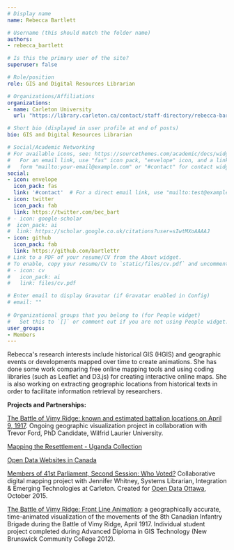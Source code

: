 ```yaml
---
# Display name
name: Rebecca Bartlett

# Username (this should match the folder name)
authors:
- rebecca_bartlett

# Is this the primary user of the site?
superuser: false

# Role/position
role: GIS and Digital Resources Librarian

# Organizations/Affiliations
organizations:
- name: Carleton University
  url: "https://library.carleton.ca/contact/staff-directory/rebecca-bartlett"

# Short bio (displayed in user profile at end of posts)
bio: GIS and Digital Resources Librarian

# Social/Academic Networking
# For available icons, see: https://sourcethemes.com/academic/docs/widgets/#icons
#   For an email link, use "fas" icon pack, "envelope" icon, and a link in the
#   form "mailto:your-email@example.com" or "#contact" for contact widget.
social:
- icon: envelope
  icon_pack: fas
  link: '#contact'  # For a direct email link, use "mailto:test@example.org".
- icon: twitter
  icon_pack: fab
  link: https://twitter.com/bec_bart
# - icon: google-scholar
#  icon_pack: ai
#  link: https://scholar.google.co.uk/citations?user=sIwtMXoAAAAJ
- icon: github
  icon_pack: fab
  link: https://github.com/bartlettr
# Link to a PDF of your resume/CV from the About widget.
# To enable, copy your resume/CV to `static/files/cv.pdf` and uncomment the lines below.  
# - icon: cv
#   icon_pack: ai
#   link: files/cv.pdf

# Enter email to display Gravatar (if Gravatar enabled in Config)
# email: ""
  
# Organizational groups that you belong to (for People widget)
#   Set this to `[]` or comment out if you are not using People widget.  
user_groups:
- Members
---
```


Rebecca's research interests include historical GIS (HGIS) and geographic events or developments mapped over time to create animations. She has done some work comparing free online mapping tools and using coding libraries (such as Leaflet and D3.js) for creating interactive online maps. She is also working on extracting geographic locations from historical texts in order to facilitate information retrieval by researchers.

**Projects and Partnerships:** 

[The Battle of Vimy Ridge: known and estimated battalion locations on April 9, 1917](https://bartlettr.github.io/VimyRidge/). Ongoing geographic visualization project in collaboration with Trevor Ford, PhD Candidate, Wilfrid Laurier University.

[Mapping the Resettlement - Uganda Collection](https://carleton.ca/uganda-collection/mapping-the-resettlement/)

[Open Data Websites in Canada](http://bartlettr.github.io/opendatawebsites/)

[Members of 41st Parliament, Second Session: Who Voted?](http://cu-library.github.io/mp-activity/) Collaborative digital mapping project with Jennifer Whitney, Systems Librarian, Integration & Emerging Technologies at Carleton. Created for [Open Data Ottawa](http://www.meetup.com/Open-Data-Ottawa/), October 2015.

[The Battle of Vimy Ridge: Front Line Animation](https://sites.google.com/site/bartlettrebecca/): a geographically accurate, time-animated visualization of the movements of the 8th Canadian Infantry Brigade during the Battle of Vimy Ridge, April 1917. Individual student project completed during Advanced Diploma in GIS Technology (New Brunswick Community College 2012).
